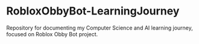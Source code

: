 # RobloxObbyBot-LearningJourney
Repository for documenting my Computer Science and AI learning journey, focused on Roblox Obby Bot project.
